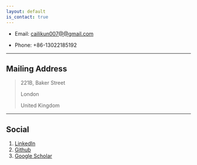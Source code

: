 ```yaml
---
layout: default
is_contact: true
---
```


* Email: [cailikun007@@gmail.com](mailto:cailikun007@gmail.com)

* Phone: +86-13022185192

---

## Mailing Address

> 221B, Baker Street
>
> London
>
> United Kingdom

---

## Social

1. [LinkedIn](https://www.linkedin.com/in/likun-cai-9307551b2/)
2. [Github](https://github.com/cailk)
3. [Google Scholar](https://scholar.google.com/citations?user=5r6IM_gAAAAJ&hl=zh-CN)
